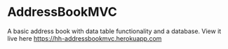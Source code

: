 # AddressBookMVC
 A basic address book with data table functionality and a database.
 View it live here https://hh-addressbookmvc.herokuapp.com
